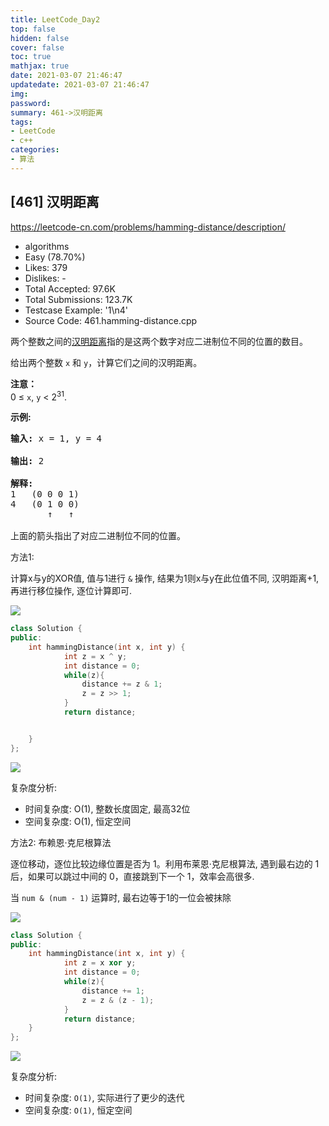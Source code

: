 ```yaml
---
title: LeetCode_Day2
top: false
hidden: false
cover: false
toc: true
mathjax: true
date: 2021-03-07 21:46:47
updatedate: 2021-03-07 21:46:47
img:
password:
summary: 461->汉明距离 
tags:
- LeetCode
- c++
categories:
- 算法
---
```


## [461] 汉明距离

https://leetcode-cn.com/problems/hamming-distance/description/

* algorithms
* Easy (78.70%)
* Likes:    379
* Dislikes: -
* Total Accepted:    97.6K
* Total Submissions: 123.7K
* Testcase Example:  '1\n4'
* Source Code:       461.hamming-distance.cpp

<p>两个整数之间的<a href="https://baike.baidu.com/item/%E6%B1%89%E6%98%8E%E8%B7%9D%E7%A6%BB">汉明距离</a>指的是这两个数字对应二进制位不同的位置的数目。</p>

<p>给出两个整数 <code>x</code> 和 <code>y</code>，计算它们之间的汉明距离。</p>

<p><strong>注意：</strong><br />
0 &le; <code>x</code>, <code>y</code> &lt; 2<sup>31</sup>.</p>

<p><strong>示例:</strong></p>

<pre>
<strong>输入:</strong> x = 1, y = 4

<strong>输出:</strong> 2

<strong>解释:</strong>
1   (0 0 0 1)
4   (0 1 0 0)
       &uarr;   &uarr;

上面的箭头指出了对应二进制位不同的位置。
</pre>

方法1:

计算x与y的XOR值, 值与1进行 `&` 操作, 结果为1则x与y在此位值不同, 汉明距离+1, 再进行移位操作, 逐位计算即可.

![](https://cdn.jsdelivr.net/gh/liuyaanng/Blog_source@master/blog_images/img/20210307215223.png)

```cpp
class Solution {
public:
    int hammingDistance(int x, int y) {
			int z = x ^ y;
			int distance = 0;
			while(z){
				distance += z & 1;
				z = z >> 1;
			}
			return distance;


    }
};
```

![](https://cdn.jsdelivr.net/gh/liuyaanng/Blog_source@master/blog_images/img/20210307230112.png)

复杂度分析: 
- 时间复杂度: O(1), 整数长度固定, 最高32位 
- 空间复杂度: O(1), 恒定空间

方法2: 布赖恩·克尼根算法

逐位移动，逐位比较边缘位置是否为 1。利用布莱恩·克尼根算法, 遇到最右边的 1 后，如果可以跳过中间的 0，直接跳到下一个 1，效率会高很多. 

当 `num & (num - 1)` 运算时, 最右边等于1的一位会被抹除

![](https://cdn.jsdelivr.net/gh/liuyaanng/Blog_source@master/blog_images/img/20210307225134.png)
```cpp
class Solution {
public:
    int hammingDistance(int x, int y) {
			int z = x xor y;
			int distance = 0;
			while(z){
				distance += 1;
				z = z & (z - 1);
			}
			return distance;
    }
};
```

![](https://cdn.jsdelivr.net/gh/liuyaanng/Blog_source@master/blog_images/img/20210307230254.png)

复杂度分析: 
- 时间复杂度: `O(1)`, 实际进行了更少的迭代
- 空间复杂度:  `O(1)`, 恒定空间

